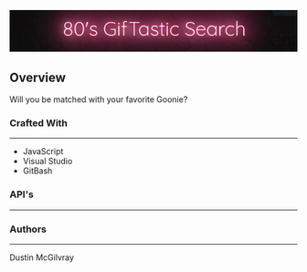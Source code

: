 <p align="center">
  <img src = assets/images/80s_banner.jpg/>
</p>

## Overview


Will you be matched with your favorite Goonie?

### Crafted With
---
* JavaScript
* Visual Studio
* GitBash

### API's
---



### Authors
---
Dustin McGilvray


